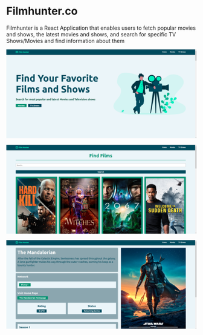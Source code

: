 # Filmhunter.co
Filmhunter is a React Application that enables users to fetch popular movies and shows, the latest movies and shows, and search for specific TV Shows/Movies and find information about them

 ![alt text](https://github.com/connorskorburg/node.js/blob/master/portfolio/public/images/filmhunter-home.png) 
 
 ![alt text](https://github.com/connorskorburg/node.js/blob/master/portfolio/public/images/filmhunter-movies.png) 
 
 ![alt text](https://github.com/connorskorburg/node.js/blob/master/portfolio/public/images/filmhunter-show.png) 
 
